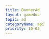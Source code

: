 ```yaml
---
title: BannerAd
layout: gamedoc
topic: ad
categoryName: api
priority: 10-02
---
```


<!-- md game/api/ad/_bannerAd/show.md -->
<!-- md game/api/ad/_bannerAd/hide.md -->
<!-- md game/api/ad/_bannerAd/onLoad.md -->
<!-- md game/api/ad/_bannerAd/offLoad.md -->
<!-- md game/api/ad/_bannerAd/onError.md -->
<!-- md game/api/ad/_bannerAd/offError.md -->
<!-- md game/api/ad/_bannerAd/onResize.md -->
<!-- md game/api/ad/_bannerAd/offResize.md -->
<!-- md game/api/ad/_bannerAd/destroy.md -->
